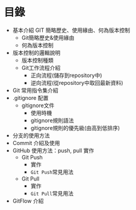 # 目錄
- 基本介紹 GIT 簡略歷史、使用緣由、何為版本控制
  - Git簡略歷史&使用緣由
  - 何為版本控制
- 版本控制的邏輯說明
  - 版本控制種類
  - Git工作流程介紹
    - 正向流程(儲存到repository中)
    - 逆向流程(從repository中取回最新資料)
- Git 常用指令集介紹
- .gitignore 配置
  - gitignore文件
    - 使用時機
    - gitignore規則語法
    - gitignore規則的優先級(由高到低排序)
- 分支的使用方法
- Commit 介紹及使用
- GitHub 使用方法：push, pull 實作
  - Git Push
    - 實作
    - ```Git Push```常見用法
  - Git Pull
    - 實作
    - ```Git Pull```常見用法
- GitFlow 介紹